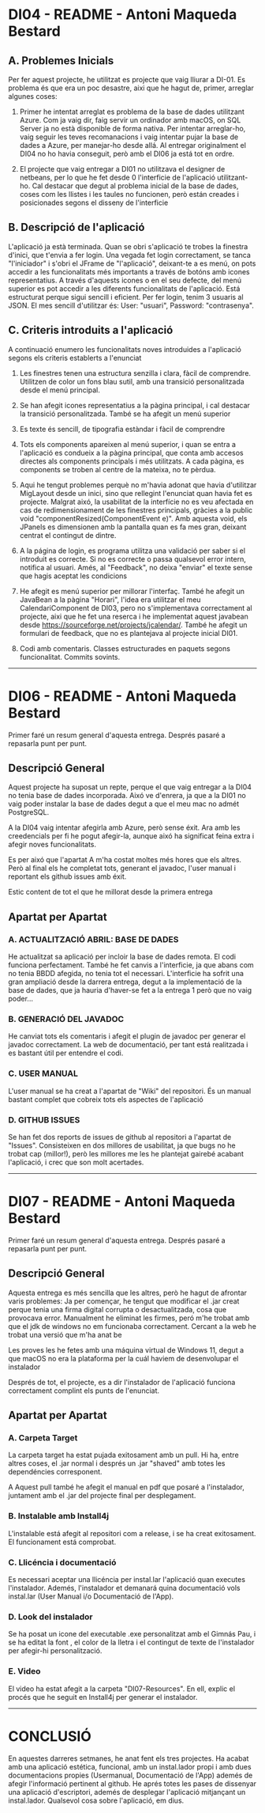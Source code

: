 # DI04 - README - Antoni Maqueda Bestard

## A. Problemes Inicials

Per fer aquest projecte, he utilitzat es projecte que vaig lliurar a DI-01.
Es problema és que era un poc desastre, aixi que he hagut de, primer, arreglar algunes coses:

1. Primer he intentat arreglat es problema de la base de dades utilitzant Azure. Com ja vaig dir, faig servir un ordinador amb macOS, on SQL Server ja no està disponible de forma nativa. Per intentar arreglar-ho, vaig seguir les teves recomanacions i vaig intentar pujar la base de dades a Azure, per manejar-ho desde allá. Al entregar originalment el DI04 no ho havia conseguit, però amb el DI06 ja está tot en ordre.

2. El projecte que vaig entregar a DI01 no utilitzava el designer de netbeans, per lo que he fet desde 0 l'interficie de l'aplicació utilitzant-ho. Cal destacar que degut al problema inicial de la base de dades, coses com les llistes i les taules no funcionen, però están creades i posicionades segons el disseny de l'interficie

## B. Descripció de l'aplicació

L'aplicació ja està terminada. Quan se obri s'aplicació te trobes la finestra d'inici, que t'envia a fer login. Una vegada fet login correctament, se tanca "l'iniciador" i s'obri el JFrame de "l'aplicació", deixant-te a es menú, on pots accedir a les funcionalitats més importants a través de botóns amb icones representatius.
A través d'aquests icones o en el seu defecte, del menú superior es pot accedir a les diferents funcionalitats de l'aplicació. Está estructurat perque sigui sencill i eficient.
Per fer login, tenim 3 usuaris al JSON. El mes sencill d'utilitzar és: User: "usuari", Password: "contrasenya".

## C. Criteris introduits a l'aplicació

A continuació enumero les funcionalitats noves introduides a l'aplicació segons els criteris establerts a l'enunciat

1. Les finestres tenen una estructura senzilla i clara, fàcil de comprendre. Utilitzen de color un fons blau sutil, amb una transició personalitzada desde el menú principal.

2. Se han afegit icones representatius a la pàgina principal, i cal destacar la transició personalitzada. També se ha afegit un menú superior

3. Es texte és sencill, de tipografia estàndar i fàcil de comprendre

4. Tots els components apareixen al menú superior, i quan se entra a l'aplicació es condueix a la pàgina principal, que conta amb accesos directes als components principals i més utilitzats. A cada pàgina, es components se troben al centre de la mateixa, no te pèrdua.

5. Aqui he tengut problemes perquè no m'havia adonat que havia d'utilitzar MigLayout desde un inici, sino que rellegint l'enunciat quan havia fet es projecte. Malgrat aixó, la usabilitat de la interfície no es veu afectada en cas de redimensionament de les finestres principals, gràcies a la public void "componentResized(ComponentEvent e)". Amb aquesta void, els JPanels es dimensionen amb la pantalla quan es fa mes gran, deixant centrat el contingut de dintre. 

6. A la página de login, es programa utilitza una validació per saber si el introduit es correcte. Si no es correcte o passa qualsevol error intern, notifica al usuari. Amés, al "Feedback", no deixa "enviar" el texte sense que hagis aceptat les condicions

7. He afegit es menú superior per millorar l'interfaç. També he afegit un JavaBean a la pàgina "Horari", l'idea era utilitzar el meu CalendariComponent de DI03, pero no s'implementava correctament al projecte, aixi que he fet una reserca i he implementat aquest javabean desde https://sourceforge.net/projects/jcalendar/. També he afegit un formulari de feedback, que no es plantejava al projecte inicial DI01.

8. Codi amb comentaris. Classes estructurades en paquets segons funcionalitat. Commits sovints.





------------------------------------------------------------------------------------------------------

# DI06 - README - Antoni Maqueda Bestard

Primer faré un resum general d'aquesta entrega. Després pasaré a repasarla punt per punt.

## Descripció General

Aquest projecte ha suposat un repte, perque el que vaig entregar a la DI04 no tenia base de dades incorporada. Aixó ve d'enrera, ja que a la DI01 no vaig poder instalar la base de dades degut a que el meu mac no admét PostgreSQL.

A la DI04 vaig intentar afegirla amb Azure, però sense éxit. Ara amb les creedencials per fi he pogut afegir-la, aunque aixó ha significat feina extra i afegir noves funcionalitats.

Es per aixó que l'apartat A m'ha costat moltes més hores que els altres. Però al final els he completat tots, generant el javadoc, l'user manual i reportant els github issues amb éxit.

Estic content de tot el que he millorat desde la primera entrega


## Apartat per Apartat

### A. ACTUALITZACIÓ ABRIL: BASE DE DADES

He actualitzat sa aplicació per incloir la base de dades remota. El codi funciona perfectament.
També he fet canvis a l'interficie, ja que abans com no tenia BBDD afegida, no tenia tot el necessari.
L'interficie ha sofrit una gran ampliació desde la darrera entrega, degut a la implementació de la base de dades, que ja hauria d'haver-se fet a la entrega 1 però que no vaig poder...

### B. GENERACIÓ DEL JAVADOC

He canviat tots els comentaris i afegit el plugin de javadoc per generar el javadoc correctament.
La web de documentació, per tant está realitzada i es bastant útil per entendre el codi.

### C. USER MANUAL

L'user manual se ha creat a l'apartat de "Wiki" del repositori. És un manual bastant complet que cobreix tots els aspectes de l'aplicació

### D. GITHUB ISSUES

Se han fet dos reports de issues de github al repositori a l'apartat de "Issues".
Consisteixen en dos millores de usabilitat, ja que bugs no he trobat cap (millor!), però les millores me les he plantejat gairebé acabant l'aplicació, i crec que son molt acertades.





------------------------------------------------------------------------------------------------------

# DI07 - README - Antoni Maqueda Bestard

Primer faré un resum general d'aquesta entrega. Després pasaré a repasarla punt per punt.

## Descripció General

Aquesta entrega es més sencilla que les altres, però he hagut de afrontar varis problemes:
Ja per començar, he tengut que modificar el .jar creat perque tenia una firma digital corrupta o desactualitzada, cosa que provocava error.
Manualment he eliminat les firmes, peró m'he trobat amb que el jdk de windows no em funcionaba correctament. Cercant a la web he trobat una versió que m'ha anat be
 
Les proves les he fetes amb una máquina virtual de Windows 11, degut a que macOS no era la plataforma per la cuál haviem de desenvolupar el instalador

Després de tot, el projecte, es a dir l'instalador de l'aplicació funciona correctament complint els punts de l'enunciat.

## Apartat per Apartat


### A. Carpeta Target

La carpeta target ha estat pujada exitosament amb un pull.
Hi ha, entre altres coses, el .jar normal i després un .jar "shaved" amb totes les dependéncies corresponent.

A Aquest pull també he afegit el manual en pdf que posaré a l'instalador, juntament amb el .jar del projecte final per desplegament.

### B. Instalable amb Install4j

L'instalable está afegit al repositori com a release, i se ha creat exitosament. El funcionament está comprobat.

### C. Llicéncia i documentació

Es necessari aceptar una llicéncia per instal.lar l'aplicació quan executes l'instalador. Ademés, l'instalador et demanará quina documentació vols instal.lar (User Manual i/o Documentació de l'App).

### D. Look del instalador

Se ha posat un icone del executable .exe personalitzat amb el Gimnás Pau, i se ha editat la font , el color de la lletra i el contingut de texte de l'instalador per afegir-hi personalització.

### E. Video

El video ha estat afegit a la carpeta "DI07-Resources". En ell, explic el procés que he seguit en Install4j per generar el instalador.





------------------------------------------------------------------------------------------------------

# CONCLUSIÓ

En aquestes darreres setmanes, he anat fent els tres projectes. Ha acabat amb una aplicació estética, funcional, amb un instal.lador propi i amb dues documentacions propies (Usermanual, Documentació de l'App) ademés de afegir l'informació pertinent al github.
He aprés totes les pases de dissenyar una aplicació d'escriptori, ademés de desplegar l'aplicació mitjançant un instal.lador.
Qualsevol cosa sobre l'aplicació, em dius.